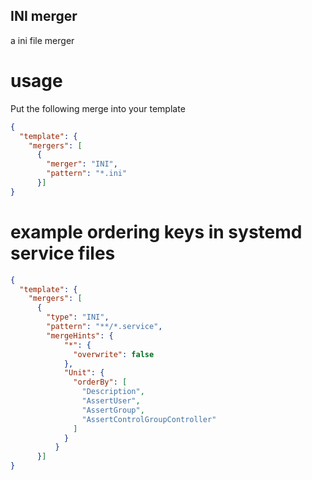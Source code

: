 ## INI merger

a ini file merger


# usage

Put the following merge into your template

```json
{
  "template": {
    "mergers": [
      {
        "merger": "INI",
        "pattern": "*.ini"
      }]
}
```

# example ordering keys in systemd service files

```json
{
  "template": {
    "mergers": [
      {
        "type": "INI",
        "pattern": "**/*.service",
        "mergeHints": {
            "*": {
              "overwrite": false
            },
            "Unit": {
              "orderBy": [
                "Description",
                "AssertUser",
                "AssertGroup",
                "AssertControlGroupController"
              ]
            }
          }
      }]
}
```
